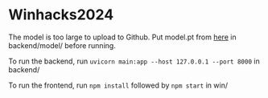 # Winhacks2024
The model is too large to upload to Github. Put model.pt from [here](https://drive.google.com/file/d/13EaRZofYwSYJiKV4OB1SLc_iW4iqOiJ2/view) in backend/model/ before running.

To run the backend, run `uvicorn main:app --host 127.0.0.1 --port 8000` in backend/

To run the frontend, run `npm install` followed by `npm start` in win/
